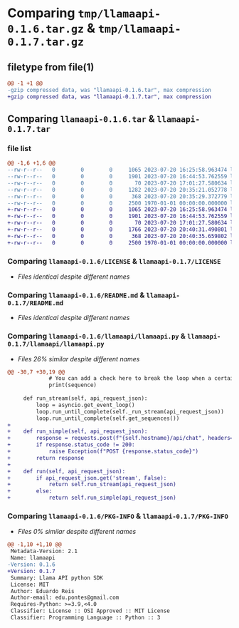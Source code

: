 # Comparing `tmp/llamaapi-0.1.6.tar.gz` & `tmp/llamaapi-0.1.7.tar.gz`

## filetype from file(1)

```diff
@@ -1 +1 @@
-gzip compressed data, was "llamaapi-0.1.6.tar", max compression
+gzip compressed data, was "llamaapi-0.1.7.tar", max compression
```

## Comparing `llamaapi-0.1.6.tar` & `llamaapi-0.1.7.tar`

### file list

```diff
@@ -1,6 +1,6 @@
--rw-r--r--   0        0        0     1065 2023-07-20 16:25:58.963474 llamaapi-0.1.6/LICENSE
--rw-r--r--   0        0        0     1901 2023-07-20 16:44:53.762559 llamaapi-0.1.6/README.md
--rw-r--r--   0        0        0       70 2023-07-20 17:01:27.580634 llamaapi-0.1.6/llamaapi/__init__.py
--rw-r--r--   0        0        0     1282 2023-07-20 20:35:21.052778 llamaapi-0.1.6/llamaapi/llamaapi.py
--rw-r--r--   0        0        0      368 2023-07-20 20:35:29.372779 llamaapi-0.1.6/pyproject.toml
--rw-r--r--   0        0        0     2500 1970-01-01 00:00:00.000000 llamaapi-0.1.6/PKG-INFO
+-rw-r--r--   0        0        0     1065 2023-07-20 16:25:58.963474 llamaapi-0.1.7/LICENSE
+-rw-r--r--   0        0        0     1901 2023-07-20 16:44:53.762559 llamaapi-0.1.7/README.md
+-rw-r--r--   0        0        0       70 2023-07-20 17:01:27.580634 llamaapi-0.1.7/llamaapi/__init__.py
+-rw-r--r--   0        0        0     1766 2023-07-20 20:40:31.490801 llamaapi-0.1.7/llamaapi/llamaapi.py
+-rw-r--r--   0        0        0      368 2023-07-20 20:40:35.659802 llamaapi-0.1.7/pyproject.toml
+-rw-r--r--   0        0        0     2500 1970-01-01 00:00:00.000000 llamaapi-0.1.7/PKG-INFO
```

### Comparing `llamaapi-0.1.6/LICENSE` & `llamaapi-0.1.7/LICENSE`

 * *Files identical despite different names*

### Comparing `llamaapi-0.1.6/README.md` & `llamaapi-0.1.7/README.md`

 * *Files identical despite different names*

### Comparing `llamaapi-0.1.6/llamaapi/llamaapi.py` & `llamaapi-0.1.7/llamaapi/llamaapi.py`

 * *Files 26% similar despite different names*

```diff
@@ -30,7 +30,19 @@
             # You can add a check here to break the loop when a certain condition is met
             print(sequence)
 
     def run_stream(self, api_request_json):
         loop = asyncio.get_event_loop()
         loop.run_until_complete(self._run_stream(api_request_json))
         loop.run_until_complete(self.get_sequences())
+
+    def run_simple(self, api_request_json):
+        response = requests.post(f"{self.hostname}/api/chat", headers=self.headers, json=api_request_json)
+        if response.status_code != 200:
+            raise Exception(f"POST {response.status_code}")
+        return response
+
+    def run(self, api_request_json):
+        if api_request_json.get('stream', False):
+            return self.run_stream(api_request_json)
+        else:
+            return self.run_simple(api_request_json)
```

### Comparing `llamaapi-0.1.6/PKG-INFO` & `llamaapi-0.1.7/PKG-INFO`

 * *Files 0% similar despite different names*

```diff
@@ -1,10 +1,10 @@
 Metadata-Version: 2.1
 Name: llamaapi
-Version: 0.1.6
+Version: 0.1.7
 Summary: Llama API python SDK
 License: MIT
 Author: Eduardo Reis
 Author-email: edu.pontes@gmail.com
 Requires-Python: >=3.9,<4.0
 Classifier: License :: OSI Approved :: MIT License
 Classifier: Programming Language :: Python :: 3
```


